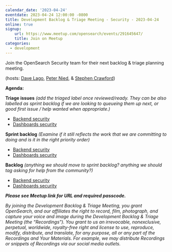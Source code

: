 ```yaml
---
calendar_date: '2023-04-24'
eventdate: 2023-04-24 12:00:00 -0800
title: Development Backlog & Triage Meeting - Security - 2023-04-24
online: true
signup:
    url: https://www.meetup.com/opensearch/events/291645647/
    title: Join on Meetup
categories:
  - development
---
```


Join the OpenSearch Security team for their next backlog & triage planning meeting.

(hosts: [Dave Lago](https://github.com/davidlago), [Peter Nied](https://github.com/peternied), & [Stephen Crawford](https://github.com/scrawfor99))

**Agenda:**

**Triage issues** *(add the triaged label once reviewed/ready. They can be also labelled as sprint backlog if we are looking to queueing them up next, or good first issue / help wanted when appropriate.)*

* [Backend security](https://github.com/opensearch-project/security/issues?q=is%3Aopen+is%3Aissue+-label%3Atriaged+)
* [Dashboards security](https://github.com/opensearch-project/security-dashboards-plugin/issues?q=is%3Aopen+is%3Aissue+-label%3Atriaged+)

**Sprint backlog** *(Examine if it still reflects the work that we are committing to doing and is it in the right priority order)*

* [Backend security](https://github.com/opensearch-project/security/issues?q=is%3Aopen+is%3Aissue+label%3A%22sprint+backlog%22+)
* [Dashboards security](https://github.com/opensearch-project/security-dashboards-plugin/issues?q=is%3Aopen+is%3Aissue+label%3A%22sprint+backlog%22+)

**Backlog** *(anything we should move to sprint backlog? anything we should tag asking for help from the community?)*

* [Backend security](https://github.com/opensearch-project/security/issues?q=is%3Aopen+is%3Aissue+-label%3A%22sprint+backlog%22+-label%3A%22WIP%22+label%3A%22triaged%22+)
* [Dashboards security](https://github.com/opensearch-project/security-dashboards-plugin/issues?q=is%3Aopen+is%3Aissue+-label%3A%22sprint+backlog%22+-label%3A%22WIP%22+label%3A%22triaged%22)


***Please see Meetup link for URL and required passcode.***


*By joining the Development Backlog & Triage Meeting, you grant OpenSearch, and our affiliates the right to record, film, photograph, and capture your voice and image during the Development Backlog & Triage Meeting (the “Recordings”). You grant to us an irrevocable, nonexclusive, perpetual, worldwide, royalty-free right and license to use, reproduce, modify, distribute, and translate, for any purpose, all or any part of the Recordings and Your Materials. For example, we may distribute Recordings or snippets of Recordings via our social media outlets.*
